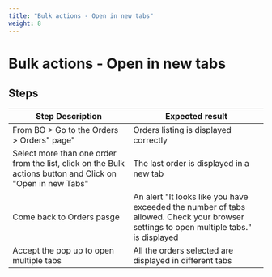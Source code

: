 ```yaml
---
title: "Bulk actions - Open in new tabs"
weight: 8
---
```


# Bulk actions - Open in new tabs
## Steps
| Step Description | Expected result |
| ----- | ----- |
| From BO > Go to the Orders > Orders" page" | Orders listing is displayed correctly |
| Select more than one order from the list, click on the Bulk actions button and Click on "Open in new Tabs" | The last order is displayed in a new tab |
| Come back to Orders pasge | An alert "It looks like you have exceeded the number of tabs allowed. Check your browser settings to open multiple tabs." is displayed |
| Accept the pop up to open multiple tabs | All the orders selected are displayed in different tabs |
